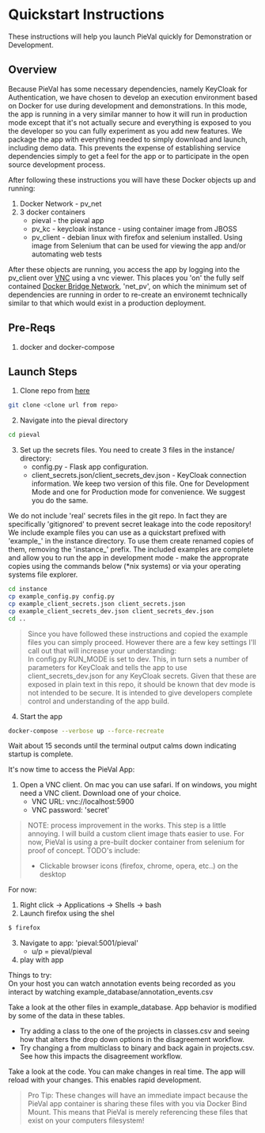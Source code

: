 # Quickstart Instructions
These instructions will help you launch PieVal quickly for Demonstration or Development.

## Overview
Because PieVal has some necessary dependencies, namely KeyCloak for Authentication, we have chosen to develop an execution environment based on Docker for use during development and demonstrations.  In this mode, the app is running in a very similar manner to how it will run in production mode except that it's not actually secure and everything is exposed to you the developer so you can fully experiment as you add new features.  We package the app with everything needed to simply download and launch, including demo data.  This prevents the expense of establishing service dependencies simply to get a feel for the app or to participate in the open source development process.

After following these instructions you will have these Docker objects up and running:
1. Docker Network - pv_net
1. 3 docker containers
    - pieval - the pieval app
    - pv_kc - keycloak instance - using container image from JBOSS
    - pv_client - debian linux with firefox and selenium installed.  Using image from Selenium that can be used for viewing the app and/or automating web tests

After these objects are running, you access the app by logging into the pv_client over [VNC](https://en.wikipedia.org/wiki/Virtual_Network_Computing) using a vnc viewer.  This places you 'on' the fully self contained [Docker Bridge Network](https://docs.docker.com/network/bridge/), 'net_pv', on which the minimum set of dependencies are running in order to re-create an environemt technically similar to that which would exist in a production deployment.

## Pre-Reqs
1. docker and docker-compose

## Launch Steps
1. Clone repo from [here](https://gitlab.ri.ucdavis.edu/ri/pydatautils/pieval)
```sh
git clone <clone url from repo>
```
2. Navigate into the pieval directory
```sh
cd pieval
```
3. Set up the secrets files.  You need to create 3 files in the instance/ directory:
    - config.py - Flask app configuration. 
    - client_secrets.json/client_secrets_dev.json - KeyCloak connection information.  We keep two version of this file.  One for Development Mode and one for Production mode for convenience.  We suggest you do the same.  

We do not include 'real' secrets files in the git repo.  In fact they are specifically 'gitignored' to prevent secret leakage into the code repository!  We include example files you can use as a quickstart prefixed with 'example_' in the instance directory.  To use them create renamed copies of them, removing the 'instance_' prefix.  The included examples are complete and allow you to run the app in development mode - make the approprate copies using the commands below (*nix systems) or via your operating systems file explorer.
```sh
cd instance
cp example_config.py config.py
cp example_client_secrets.json client_secrets.json
cp example_client_secrets_dev.json client_secrets_dev.json
cd ..
```
> Since you have followed these instructions and copied the example files you can simply proceed.  However there are a few key settings I'll call out that will increase your understanding:  
In config.py RUN_MODE is set to dev.  This, in turn sets a number of parameters for KeyCloak and tells the app to use client_secrets_dev.json for any KeyCloak secrets.  Given that these are exposed in plain text in this repo, it should be known that dev mode is not intended to be secure.  It is intended to give developers complete control and understanding of the app build.  

4. Start the app
```sh
docker-compose --verbose up --force-recreate
```
Wait about 15 seconds until the terminal output calms down indicating startup is complete.  

It's now time to access the PieVal App:  
1. Open a VNC client.  On mac you can use safari.  If on windows, you might need a VNC client.  Download one of your choice. 
    - VNC URL: vnc://localhost:5900  
    - VNC password: 'secret'


> NOTE: process improvement in the works.  This step is a little annoying.  I will build a custom client image thats easier to use.  For now, PieVal is using a pre-built docker container from selenium for proof of concept.
TODO's include:
> - Clickable browser icons (firefox, chrome, opera, etc..) on the desktop

For now:  
1. Right click -> Applications -> Shells -> bash
2. Launch firefox using the shel
```sh
$ firefox
```
3. Navigate to app: 'pieval:5001/pieval'
    - u/p = pieval/pieval
4. play with app

Things to try:  
On your host you can watch annotation events being recorded as you interact by watching example_database/annotation_events.csv

Take a look at the other files in example_database.  App behavior is modified by some of the data in these tables.  
- Try adding a class to the one of the projects in classes.csv and seeing how that alters the drop down options in the disagreement workflow.
- Try changing a from multiclass to binary and back again in projects.csv.  See how this impacts the disagreement workflow.

Take a look at the code.  You can make changes in real time.  The app will reload with your changes.  This enables rapid development.

> Pro Tip: These changes will have an immediate impact because the PieVal app container is sharing these files with you via Docker Bind Mount.  This means that PieVal is merely referencing these files that exist on your computers filesystem!
